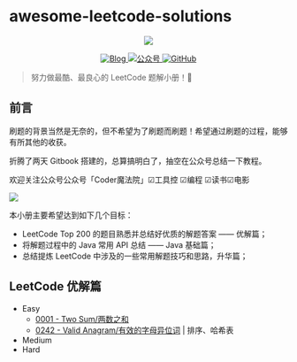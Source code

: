 # awesome-leetcode-solutions

<p align="center">
    <a href="https://github.com/awesome-wiki/awesome-wiki-bookmarks" target="_blank">
        <img src="https://gitee.com/michael_xiang/images/raw/master/uPic/awesome-wiki-bookmarks.png" width=""/>
    </a>
</p>

<!-- 徽章（Badge） -->
<p align="center">
  <a href="https://michael728.github.io/">
    <img src="https://img.shields.io/badge/%E5%8D%9A%E5%AE%A2-Blog-brightgreen" alt="Blog">
  </a>
  <a href="#公众号">
    <img src="https://img.shields.io/badge/%E5%85%AC%E4%BC%97%E5%8F%B7-Coder%E9%AD%94%E6%B3%95%E9%99%A2-blue" alt="公众号">
  </a>
  <a href="#">
    <img alt="GitHub" src="https://img.shields.io/github/license/awesome-wiki/awesome-wiki-bookmarks">
  </a>
</p>

> 努力做最酷、最良心的 LeetCode 题解小册！🚀

## 前言

刷题的背景当然是无奈的，但不希望为了刷题而刷题！希望通过刷题的过程，能够有所其他的收获。

折腾了两天 Gitbook 搭建的，总算搞明白了，抽空在公众号总结一下教程。

欢迎关注公众号公众号「Coder魔法院」☑工具控 ☑编程 ☑读书☑电影

![](images/0000-media/coder-magic-public.png)

本小册主要希望达到如下几个目标：
- LeetCode Top 200 的题目熟悉并总结好优质的解题答案 —— 优解篇；
- 将解题过程中的 Java 常用 API 总结 —— Java 基础篇；
- 总结提炼 LeetCode 中涉及的一些常用解题技巧和思路，升华篇；

## LeetCode 优解篇

* Easy
    * [0001 - Two Sum/两数之和](solutions/0001-TwoSum/README.md)
    * [0242 - Valid Anagram/有效的字母异位词](solutions/0242-ValidAnagram/README.md) | 排序、哈希表
* Medium
* Hard
